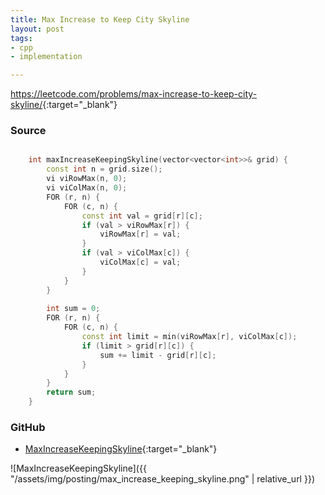 ```yaml
---
title: Max Increase to Keep City Skyline
layout: post
tags:
- cpp
- implementation

---
```


<https://leetcode.com/problems/max-increase-to-keep-city-skyline/>{:target="_blank"}

### Source

```cpp

    int maxIncreaseKeepingSkyline(vector<vector<int>>& grid) {
        const int n = grid.size();
        vi viRowMax(n, 0);
        vi viColMax(n, 0);
        FOR (r, n) {
            FOR (c, n) {
                const int val = grid[r][c];
                if (val > viRowMax[r]) {
                    viRowMax[r] = val;
                }
                if (val > viColMax[c]) {
                    viColMax[c] = val;
                }
            }
        }
        
        int sum = 0;
        FOR (r, n) {
            FOR (c, n) {
                const int limit = min(viRowMax[r], viColMax[c]);
                if (limit > grid[r][c]) {
                    sum += limit - grid[r][c];
                }
            }
        }
        return sum;
    }

```

### GitHub

- [MaxIncreaseKeepingSkyline](<https://github.com/coolwindjo/algoguru/tree/master/_posts/Done/MaxIncreaseKeepingSkyline>){:target="_blank"}

![MaxIncreaseKeepingSkyline]({{ "/assets/img/posting/max_increase_keeping_skyline.png" | relative_url }})
